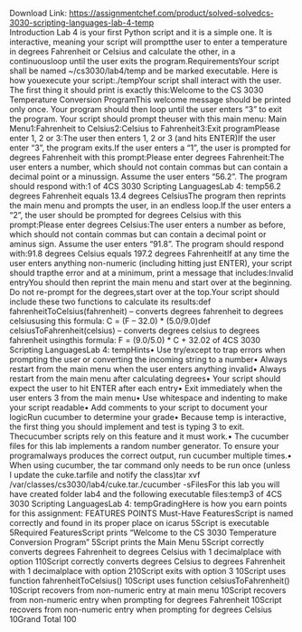Download Link: https://assignmentchef.com/product/solved-solvedcs-3030-scripting-languages-lab-4-temp
<br>
Introduction Lab 4 is your first Python script and it is a simple one. It is interactive, meaning your script will promptthe user to enter a temperature in degrees Fahrenheit or Celsius and calculate the other, in a continuousloop until the user exits the program.RequirementsYour script shall be named ~/cs3030/lab4/temp and be marked executable. Here is how youexecute your script:./tempYour script shall interact with the user. The first thing it should print is exactly this:Welcome to the CS 3030 Temperature Conversion ProgramThis welcome message should be printed only once. Your program should then loop until the user enters “3” to exit the program. Your script should prompt theuser with this main menu: Main Menu1:Fahrenheit to Celsius2:Celsius to Fahrenheit3:Exit programPlease enter 1, 2 or 3:The user then enters 1, 2 or 3 (and hits ENTER)If the user enter “3”, the program exits.If the user enters a “1”, the user is prompted for degrees Fahrenheit with this prompt:Please enter degrees Fahrenheit:The user enters a number, which should not contain commas but can contain a decimal point or a minussign. Assume the user enters “56.2”. The program should respond with:1 of 4CS 3030 Scripting LanguagesLab 4: temp56.2 degrees Fahrenheit equals 13.4 degrees CelsiusThe program then reprints the main menu and prompts the user, in an endless loop.If the user enters a “2”, the user should be prompted for degrees Celsius with this prompt:Please enter degrees Celsius:The user enters a number as before, which should not contain commas but can contain a decimal point or aminus sign. Assume the user enters “91.8”. The program should respond with:91.8 degrees Celsius equals 197.2 degrees FahrenheitIf at any time the user enters anything non-numeric (including hitting just ENTER), your script should trapthe error and at a minimum, print a message that includes:Invalid entryYou should then reprint the main menu and start over at the beginning. Do not re-prompt for the degrees,start over at the top.Your script should include these two functions to calculate its results:def fahrenheitToCelsius(fahrenheit) – converts degrees fahrenheit to degrees celsiususing this formula: C = (F – 32.0) * (5.0/9.0)def celsiusToFahrenheit(celsius) – converts degrees celsius to degrees fahrenheit usingthis formula: F = (9.0/5.0) * C + 32.02 of 4CS 3030 Scripting LanguagesLab 4: tempHints• Use try/except to trap errors when prompting the user or converting the incoming string to a number• Always restart from the main menu when the user enters anything invalid• Always restart from the main menu after calculating degrees• Your script should expect the user to hit ENTER after each entry• Exit immediately when the user enters 3 from the main menu• Use whitespace and indenting to make your script readable• Add comments to your script to document your logicRun cucumber to determine your grade• Because temp is interactive, the first thing you should implement and test is typing 3 to exit. Thecucumber scripts rely on this feature and it must work.• The cucumber files for this lab implements a random number generator. To ensure your programalways produces the correct output, run cucumber multiple times.• When using cucumber, the tar command only needs to be run once (unless I update the cuke.tarfile and notify the class)tar xvf /var/classes/cs3030/lab4/cuke.tar./cucumber -sFilesFor this lab you will have created folder lab4 and the following executable files:temp3 of 4CS 3030 Scripting LanguagesLab 4: tempGradingHere is how you earn points for this assignment: FEATURES POINTS Must-Have FeaturesScript is named correctly and found in its proper place on icarus 5Script is executable 5Required FeaturesScript prints “Welcome to the CS 3030 Temperature Conversion Program” 5Script prints the Main Menu 5Script correctly converts degrees Fahrenheit to degrees Celsius with 1 decimalplace with option 110Script correctly converts degrees Celsius to degrees Fahrenheit with 1 decimalplace with option 210Script exits with option 3 10Script uses function fahrenheitToCelsius() 10Script uses function celsiusToFahrenheit() 10Script recovers from non-numeric entry at main menu 10Script recovers from non-numeric entry when prompting for degrees Fahrenheit 10Script recovers from non-numeric entry when prompting for degrees Celsius 10Grand Total 100